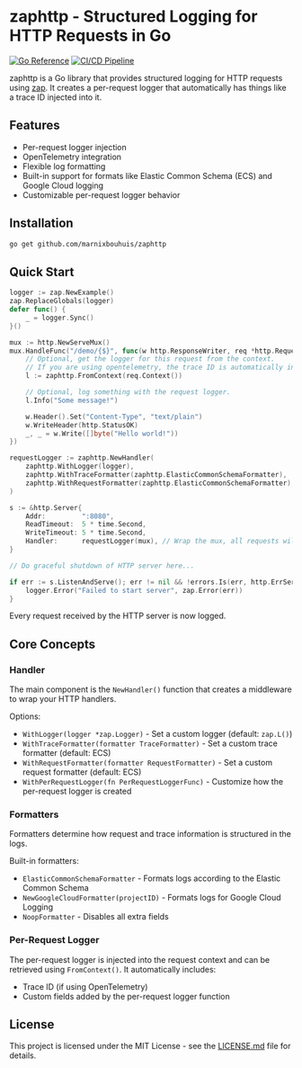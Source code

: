 # zaphttp - Structured Logging for HTTP Requests in Go
[![Go Reference](https://pkg.go.dev/badge/github.com/marnixbouhuis/zaphttp.svg)](https://pkg.go.dev/github.com/marnixbouhuis/zaphttp)
[![CI/CD Pipeline](https://github.com/marnixbouhuis/zaphttp/actions/workflows/cicd.yaml/badge.svg)](https://github.com/marnixbouhuis/zaphttp/actions/workflows/cicd.yaml)

zaphttp is a Go library that provides structured logging for HTTP requests using [zap](https://github.com/uber-go/zap). It creates a per-request logger that automatically has things like a trace ID injected into it.

## Features

- Per-request logger injection
- OpenTelemetry integration
- Flexible log formatting
- Built-in support for formats like Elastic Common Schema (ECS) and Google Cloud logging
- Customizable per-request logger behavior

## Installation

```bash
go get github.com/marnixbouhuis/zaphttp
```

## Quick Start

```go
logger := zap.NewExample()
zap.ReplaceGlobals(logger)
defer func() {
	_ = logger.Sync()
}()

mux := http.NewServeMux()
mux.HandleFunc("/demo/{$}", func(w http.ResponseWriter, req *http.Request) {
	// Optional, get the logger for this request from the context.
	// If you are using opentelemetry, the trace ID is automatically injected into each log message.
	l := zaphttp.FromContext(req.Context())

	// Optional, log something with the request logger.
	l.Info("Some message!")

	w.Header().Set("Content-Type", "text/plain")
	w.WriteHeader(http.StatusOK)
	_, _ = w.Write([]byte("Hello world!"))
})

requestLogger := zaphttp.NewHandler(
	zaphttp.WithLogger(logger),                                         // If no logger is supplied, zap.L(), will be used.
	zaphttp.WithTraceFormatter(zaphttp.ElasticCommonSchemaFormatter),   // If no format for trace metadata is supplied, ECS is used.
	zaphttp.WithRequestFormatter(zaphttp.ElasticCommonSchemaFormatter), // If no format for request metadata is supplied, ECS is used.
)

s := &http.Server{
	Addr:         ":8080",
	ReadTimeout:  5 * time.Second,
	WriteTimeout: 5 * time.Second,
	Handler:      requestLogger(mux), // Wrap the mux, all requests will now be logged.
}

// Do graceful shutdown of HTTP server here...

if err := s.ListenAndServe(); err != nil && !errors.Is(err, http.ErrServerClosed) {
	logger.Error("Failed to start server", zap.Error(err))
}
```

Every request received by the HTTP server is now logged.

## Core Concepts

### Handler
The main component is the `NewHandler()` function that creates a middleware to wrap your HTTP handlers.

Options:
- `WithLogger(logger *zap.Logger)` - Set a custom logger (default: `zap.L()`)
- `WithTraceFormatter(formatter TraceFormatter)` - Set a custom trace formatter (default: ECS)
- `WithRequestFormatter(formatter RequestFormatter)` - Set a custom request formatter (default: ECS)
- `WithPerRequestLogger(fn PerRequestLoggerFunc)` - Customize how the per-request logger is created

### Formatters
Formatters determine how request and trace information is structured in the logs.

Built-in formatters:
- `ElasticCommonSchemaFormatter` - Formats logs according to the Elastic Common Schema
- `NewGoogleCloudFormatter(projectID)` - Formats logs for Google Cloud Logging
- `NoopFormatter` - Disables all extra fields

### Per-Request Logger
The per-request logger is injected into the request context and can be retrieved using `FromContext()`. It automatically includes:

- Trace ID (if using OpenTelemetry)
- Custom fields added by the per-request logger function

## License

This project is licensed under the MIT License - see the [LICENSE.md](LICENSE.md) file for details.
